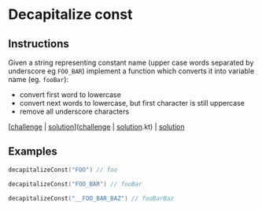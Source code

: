 # Decapitalize const

## Instructions

Given a string representing constant name (upper case words
separated by underscore eg `FOO_BAR`) implement a function which
converts it into variable name (eg. `fooBar`):
- convert first word to lowercase
- convert next words to lowercase, but first character is still uppercase
- remove all underscore characters

[[challenge](challenge) | [solution](solution.kt)]([challenge](challenge) | [solution](solution.kt).kt) | [solution](solution.kt)

## Examples

```kotlin
decapitalizeConst("FOO") // foo

decapitalizeConst("FOO_BAR") // fooBar

decapitalizeConst("__FOO_BAR_BAZ") // fooBarBaz
```

